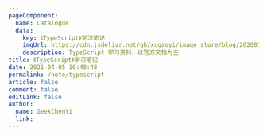 ```yaml
---
pageComponent: 
  name: Catalogue
  data: 
    key: 《TypeScript》学习笔记
    imgUrl: https://cdn.jsdelivr.net/gh/xugaoyi/image_store/blog/20200105104632.png
    description: TypeScript 学习资料，以官方文档为主
title: 《TypeScript》学习笔记
date: 2021-04-05 10:40:48
permalink: /note/typescript
article: false
comment: false
editLink: false
author: 
  name: GeekChenYi
  link: 
---
```

